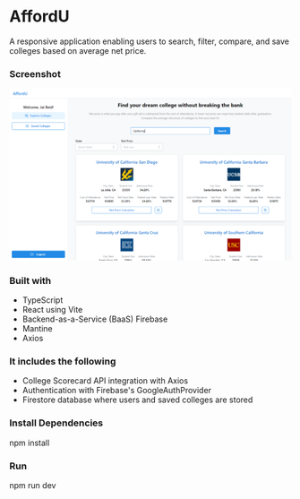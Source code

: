 # AffordU

A responsive application enabling users to search, filter, compare, and save colleges based on average net price.

### Screenshot

![Screenshot preview for the Intro component with sign up form coding challenge](./public/screenshot.PNG)

### Built with

- TypeScript
- React using Vite
- Backend-as-a-Service (BaaS) Firebase
- Mantine
- Axios

### It includes the following

- College Scorecard API integration with Axios
- Authentication with Firebase's GoogleAuthProvider
- Firestore database where users and saved colleges are stored

### Install Dependencies

npm install

### Run

npm run dev
